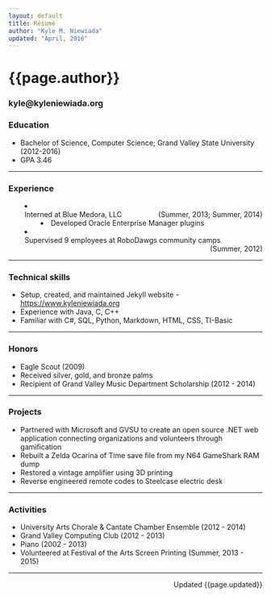 ```yaml
---
layout: default
title: Résumé
author: "Kyle M. Niewiada"
updated: "April, 2016"
---
```

<div class="resume">

<h1>{{page.author}}</h1>
<h3 class="meta">kyle@kyleniewiada.org</h3>
</div>

### Education

- Bachelor of Science, Computer Science; Grand Valley State University (2012-2016)
- GPA 3.46

---

### Experience

<li style="margin-left: 32px;"><div style="overflow: auto;"><span >Interned at Blue Medora, LLC</span><span style="float: right;">(Summer, 2013; Summer, 2014)</span></div></li>
<li style="margin-left: 64px;">Developed Oracle Enterprise Manager plugins</li>
<li style="margin-left: 32px;"><div style="overflow: auto;"><span >Supervised 9 employees at RoboDawgs community camps</span><span style="float: right;">(Summer, 2012)</span></div></li>


---

### Technical skills

- Setup, created, and maintained Jekyll website - https://www.kyleniewiada.org
- Experience with Java, C, C++
- Familiar with C#, SQL, Python, Markdown, HTML, CSS, TI-Basic

---

### Honors

- Eagle Scout (2009)
 - Received silver, gold, and bronze palms
- Recipient of Grand Valley Music Department Scholarship (2012 - 2014)

---

### Projects

- Partnered with Microsoft and GVSU to create an open source .NET web application connecting organizations and volunteers through gamification
- Rebuilt a Zelda Ocarina of Time save file from my N64 GameShark RAM dump
- Restored a vintage amplifier using 3D printing
- Reverse engineered remote codes to Steelcase electric desk

---

### Activities

- University Arts Chorale & Cantate Chamber Ensemble (2012 - 2014)
- Grand Valley Computing Club (2012 - 2013)
- Piano (2002 - 2013)
- Volunteered at Festival of the Arts Screen Printing (Summer, 2013 - 2015)

---

<div style="text-align:right;">Updated {{page.updated}}</div>
